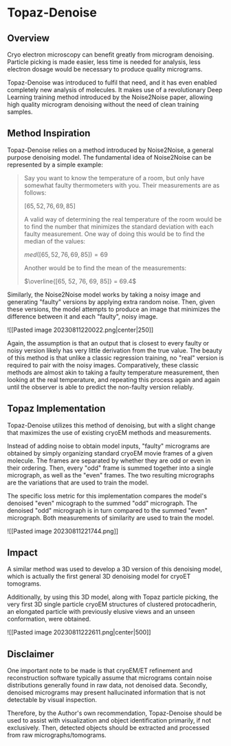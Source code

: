 # Topaz-Denoise

## Overview

Cryo electron microscopy can benefit greatly from microgram denoising. Particle picking is made easier, less time is needed for analysis, less electron dosage would be necessary to produce quality micrograms.

Topaz-Denoise was introduced to fulfil that need, and it has even enabled completely new analysis of molecules. It makes use of a revolutionary Deep Learning training method introduced by the Noise2Noise paper, allowing high quality microgram denoising without the need of clean training samples.

## Method Inspiration

Topaz-Denoise relies on a method introduced by Noise2Noise, a general purpose denoising model. The fundamental idea of Noise2Noise can be represented by a simple example:

> Say you want to know the temperature of a room, but only have somewhat faulty thermometers with you. Their measurements are as follows:
> 
> $[65, 52, 76, 69, 85]$
> 
> A valid way of determining the real temperature of the room would be to find the number that minimizes the standard deviation with each faulty measurement. One way of doing this would be to find the median of the values:
> 
> $med([65, 52, 76, 69, 85]) = 69$
> 
> Another would be to find the mean of the measurements:
> 
> $\overline{[65, 52, 76, 69, 85]} = 69.4$

Similarly, the Noise2Noise model works by taking a noisy image and generating "faulty" versions by applying extra random noise. Then, given these versions, the model attempts to produce an image that minimizes the difference between it and each "faulty", noisy image.

![[Pasted image 20230811220022.png|center|250]]

Again, the assumption is that an output that is closest to every faulty or noisy version likely has very little derivation from the true value. The beauty of this method is that unlike a classic regression training, no "real" version is required to pair with the noisy images. Comparatively, these classic methods are almost akin to taking a faulty temperature measurement, then looking at the real temperature, and repeating this process again and again until the observer is able to predict the non-faulty version reliably.

## Topaz Implementation

Topaz-Denoise utilizes this method of denoising, but with a slight change that maximizes the use of existing cryoEM methods and measurements.

Instead of adding noise to obtain model inputs, "faulty" micrograms are obtained by simply organizing standard cryoEM movie frames of a given molecule. The frames are separated by whether they are odd or even in their ordering. Then, every "odd" frame is summed together into a single micrograph, as well as the "even" frames. The two resulting micrographs are the variations that are used to train the model.

The specific loss metric for this implementation compares the model's denoised "even" micograph to the summed "odd" micrograph. The denoised "odd" micrograph is in turn compared to the summed "even" micrograph. Both measurements of similarity are used to train the model.

![[Pasted image 20230811221744.png]]

## Impact

A similar method was used to develop a 3D version of this denoising model, which is actually the first general 3D denoising model for cryoET tomograms.

Additionally, by using this 3D model, along with Topaz particle picking, the very first 3D single particle cryoEM structures of clustered protocadherin, an elongated particle with previously elusive views and an unseen conformation, were obtained.

![[Pasted image 20230811222611.png|center|500]]

## Disclaimer

One important note to be made is that cryoEM/ET refinement and reconstruction software typically assume that micrograms contain noise distributions generally found in raw data, not denoised data. Secondly, denoised micrograms may present hallucinated information that is not detectable by visual inspection.

Therefore, by the Author's own recommendation, Topaz-Denoise should be used to assist with visualization and object identification primarily, if not exclusively. Then, detected objects should be extracted and processed from raw micrographs/tomograms.
